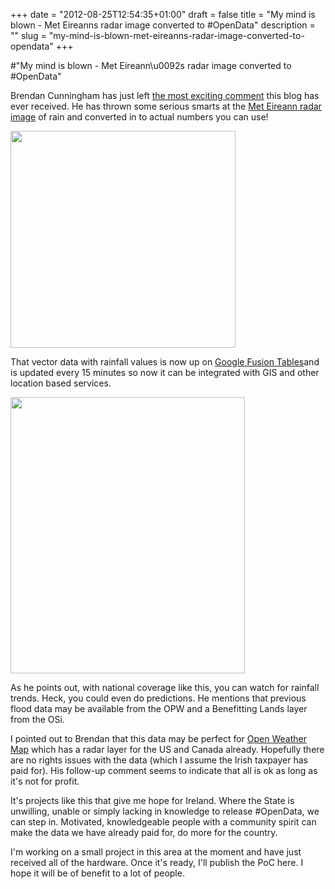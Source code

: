 +++
date = "2012-08-25T12:54:35+01:00"
draft = false
title = "My mind is blown - Met Eireanns radar image converted to #OpenData"
description = ""
slug = "my-mind-is-blown-met-eireanns-radar-image-converted-to-opendata"
+++

#"My mind is blown - Met Eireann\u0092s radar image converted to #OpenData"

Brendan Cunningham has just left <a href="http://conoroneill.net/bandon-flood-data-fews-now-available-on-cosmpachube/#comment-2311">the most exciting comment</a> this blog has ever received. He has thrown some serious smarts at the <a href="http://www.met.ie/weathermaps/Web_radar.gif">Met Eireann radar image</a> of rain and converted in to actual numbers you can use!

<a href="http://www.met.ie/weathermaps/Web_radar.gif"><img class="aligncenter" src="http://www.met.ie/weathermaps/Web_radar.gif" alt="" width="360" height="347" /></a>

That vector data with rainfall values is now up on <a href="https://www.google.com/fusiontables/DataSource?docid=1E0Z4OTUfKXHzaLzFQT3aLlzJ-9LeWwcoCFyHsXk">Google Fusion Tables</a>and is updated every 15 minutes so now it can be integrated with GIS and other location based services.

<a href="https://www.google.com/fusiontables/DataSource?docid=1E0Z4OTUfKXHzaLzFQT3aLlzJ-9LeWwcoCFyHsXk"><img class="size-full wp-image-835 aligncenter" title="fusion" src="https://s3-eu-west-1.amazonaws.com/conoroneill.net/wp-content/uploads/2012/08/fusion.png" alt="" width="375" height="442" /></a>

As he points out, with national coverage like this, you can watch for rainfall trends. Heck, you could even do predictions. He mentions that previous flood data may be available from the OPW and a Benefitting Lands layer from the OSi.

I pointed out to Brendan that this data may be perfect for <a href="http://openweathermap.org/">Open Weather Map</a> which has a radar layer for the US and Canada already. Hopefully there are no rights issues with the data (which I assume the Irish taxpayer has paid for). His follow-up comment seems to indicate that all is ok as long as it's not for profit.

It's projects like this that give me hope for Ireland. Where the State is unwilling, unable or simply lacking in knowledge to release #OpenData, we can step in. Motivated, knowledgeable people with a community spirit can make the data we have already paid for, do more for the country.

I'm working on a small project in this area at the moment and have just received all of the hardware. Once it's ready, I'll publish the PoC here. I hope it will be of benefit to a lot of people.

&nbsp;
